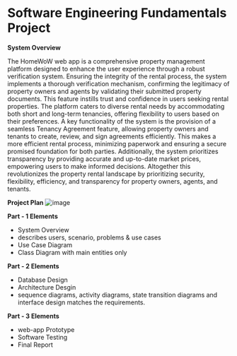 # Software Engineering Fundamentals Project

**System Overview**

The HomeWoW web app is a comprehensive property management platform
designed to enhance the user experience through a robust verification system.
Ensuring the integrity of the rental process, the system implements a thorough
verification mechanism, confirming the legitimacy of property owners and
agents by validating their submitted property documents. This feature instills
trust and confidence in users seeking rental properties. The platform caters to
diverse rental needs by accommodating both short and long-term tenancies,
offering flexibility to users based on their preferences. A key functionality of
the system is the provision of a seamless Tenancy Agreement feature,
allowing property owners and tenants to create, review, and sign agreements
efficiently. This makes a more efficient rental process, minimizing paperwork
and ensuring a secure promised foundation for both parties. Additionally, the
system prioritizes transparency by providing accurate and up-to-date market
prices, empowering users to make informed decisions. Altogether this
revolutionizes the property rental landscape by prioritizing security, flexibility,
efficiency, and transparency for property owners, agents, and tenants.

**Project Plan**
![image](https://github.com/Saddy14/SEF_Assignment/assets/122515273/fd972f25-1ecf-493c-b2c2-8ef4c2cd85d3)


**Part - 1 Elements**
- System Overview
- describes users, scenario, problems & use cases
- Use Case Diagram
- Class Diagram with main entities only

**Part - 2 Elements**
- Database Design
- Architecture Desgin
- sequence diagrams, activity diagrams, state transition diagrams and interface design matches the requirements.

**Part - 3 Elements**
- web-app Prototype
- Software Testing
- Final Report
